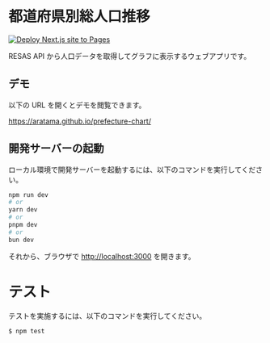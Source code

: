 # 都道府県別総人口推移

[![Deploy Next.js site to Pages](https://github.com/aratama/prefecture-chart/actions/workflows/nextjs.yml/badge.svg)](https://github.com/aratama/prefecture-chart/actions/workflows/nextjs.yml)

RESAS API から人口データを取得してグラフに表示するウェブアプリです。

## デモ

以下の URL を開くとデモを閲覧できます。

https://aratama.github.io/prefecture-chart/

## 開発サーバーの起動

ローカル環境で開発サーバーを起動するには、以下のコマンドを実行してください。

```bash
npm run dev
# or
yarn dev
# or
pnpm dev
# or
bun dev
```

それから、ブラウザで [http://localhost:3000](http://localhost:3000) を開きます。

# テスト

テストを実施するには、以下のコマンドを実行してください。

```bash
$ npm test
```
